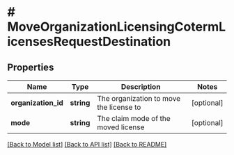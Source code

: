 # # MoveOrganizationLicensingCotermLicensesRequestDestination

## Properties

Name | Type | Description | Notes
------------ | ------------- | ------------- | -------------
**organization_id** | **string** | The organization to move the license to | [optional]
**mode** | **string** | The claim mode of the moved license | [optional]

[[Back to Model list]](../../README.md#models) [[Back to API list]](../../README.md#endpoints) [[Back to README]](../../README.md)
